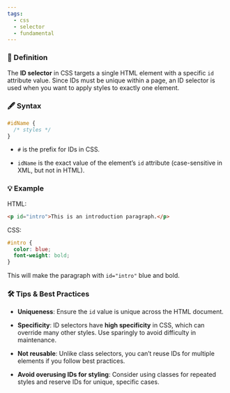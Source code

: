 ```yaml
---
tags:
  - css
  - selector
  - fundamental
---
```


### 📖 Definition

The **ID selector** in CSS targets a single HTML element with a specific `id` attribute value. Since IDs must be unique within a page, an ID selector is used when you want to apply styles to exactly one element.

### 🖋️ Syntax

```css
#idName {
  /* styles */
}
```

- `#` is the prefix for IDs in CSS.
    
- `idName` is the exact value of the element’s `id` attribute (case-sensitive in XML, but not in HTML).
    

### 💡 Example

HTML:

```html
<p id="intro">This is an introduction paragraph.</p>
```

CSS:

```css
#intro {
  color: blue;
  font-weight: bold;
}
```

This will make the paragraph with `id="intro"` blue and bold.

### 🛠️ Tips & Best Practices

- **Uniqueness**: Ensure the `id` value is unique across the HTML document.
    
- **Specificity**: ID selectors have **high specificity** in CSS, which can override many other styles. Use sparingly to avoid difficulty in maintenance.
    
- **Not reusable**: Unlike class selectors, you can’t reuse IDs for multiple elements if you follow best practices.
    
- **Avoid overusing IDs for styling**: Consider using classes for repeated styles and reserve IDs for unique, specific cases.